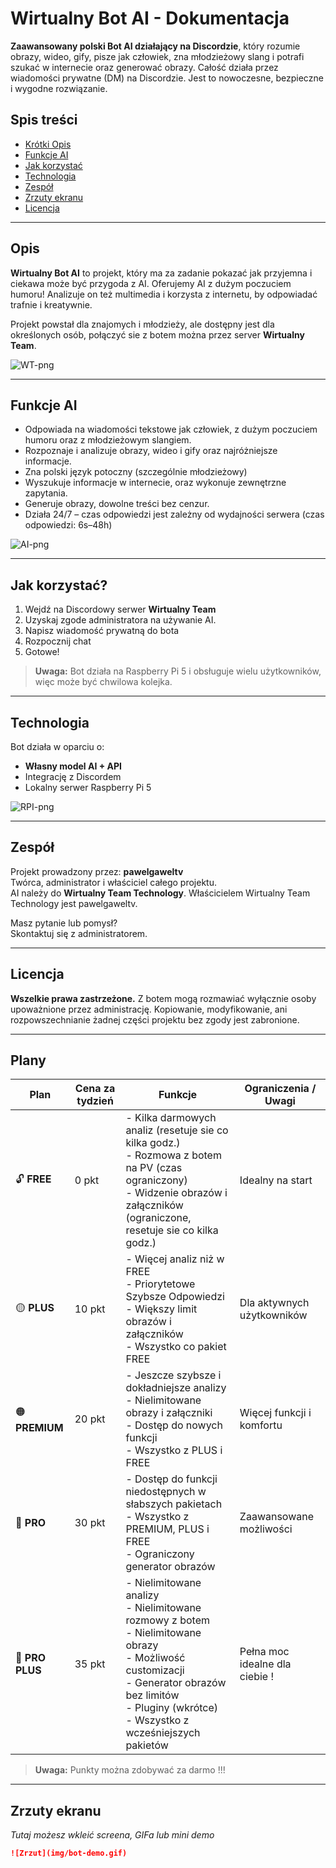 # Wirtualny Bot AI - Dokumentacja

**Zaawansowany polski Bot AI działający na Discordzie**, który rozumie obrazy, wideo, gify, pisze jak człowiek, zna młodzieżowy slang i potrafi szukać w internecie oraz generować obrazy. Całość działa przez wiadomości prywatne (DM) na Discordzie. Jest to nowoczesne, bezpieczne i wygodne rozwiązanie.

## Spis treści
- [Krótki Opis](#opis)
- [Funkcje AI](#funkcje-ai)
- [Jak korzystać](#jak-korzystać)
- [Technologia](#technologia)
- [Zespół](#zespół)
- [Zrzuty ekranu](#zrzuty-ekranu)
- [Licencja](#licencja)

---

## Opis

**Wirtualny Bot AI** to projekt, który ma za zadanie pokazać jak przyjemna i ciekawa może być przygoda z AI. Oferujemy AI z dużym poczuciem humoru! Analizuje on też multimedia i korzysta z internetu, by odpowiadać trafnie i kreatywnie.

Projekt powstał dla znajomych i młodzieży, ale dostępny jest dla określonych osób, połączyć sie z botem można przez server  **Wirtualny Team**.

![WT-png](https://images-ext-1.discordapp.net/external/bl_iPsfqq4noogYu5RmA1R7-mq6ficpbifQZnczrczw/%3Fsize%3D4096/https/cdn.discordapp.com/avatars/1254058669692158034/f9c7181e10d828a3bf90bfd0cc2ab889.png?format=webp&quality=lossless&width=936&height=936)

---

## Funkcje AI

- Odpowiada na wiadomości tekstowe jak człowiek, z dużym poczuciem humoru oraz z młodzieżowym slangiem.
- Rozpoznaje i analizuje obrazy, wideo i gify oraz najróżniejsze informacje.
- Zna polski język potoczny (szczególnie młodzieżowy)
- Wyszukuje informacje w internecie, oraz wykonuje zewnętrzne zapytania.
- Generuje obrazy, dowolne treści bez cenzur.
- Działa 24/7 – czas odpowiedzi jest zależny od wydajności serwera (czas odpowiedzi: 6s–48h)


![AI-png](https://i.ibb.co/HTs3tRHC/360-F-397020794-LXE0-WLq-Wxcbh-If2-Uw-Xf-Rt-LJwjw8a-X5-Wj.jpg)

---

## Jak korzystać?

1. Wejdź na Discordowy serwer **Wirtualny Team**
2. Uzyskaj zgode administratora na używanie AI.
3. Napisz wiadomość prywatną do bota
4. Rozpocznij chat
5. Gotowe!

> **Uwaga:** Bot działa na Raspberry Pi 5 i obsługuje wielu użytkowników, więc może być chwilowa kolejka. 

---

## Technologia

Bot działa w oparciu o:
- **Własny model AI + API**
- Integrację z Discordem
- Lokalny serwer Raspberry Pi 5

![RPI-png](https://i.ibb.co/VYj3Fmvb/raspberry-pi-5-removebg-preview.png)

---

## Zespół

Projekt prowadzony przez:  **pawelgaweltv**  
Twórca, administrator i właściciel całego projektu.  
AI należy do **Wirtualny Team Technology**.
Właścicielem Wirtualny Team Technology jest pawelgaweltv.

Masz pytanie lub pomysł?  
Skontaktuj się z administratorem.

---

## Licencja

**Wszelkie prawa zastrzeżone.**
Z botem mogą rozmawiać wyłącznie osoby upoważnione przez administrację.
Kopiowanie, modyfikowanie, ani rozpowszechnianie żadnej części projektu bez zgody jest zabronione.

---

## Plany

| Plan         | Cena za tydzień  | Funkcje                                                                                  | Ograniczenia / Uwagi                      |
|--------------|------------------|-------------------------------------------------------------------------------------------|-------------------------------------------|
| 🔓 **FREE**      | 0 pkt           | - Kilka darmowych analiz (resetuje sie co kilka godz.) <br> - Rozmowa z botem na PV (czas ograniczony) <br> - Widzenie obrazów i załączników (ograniczone, resetuje sie co kilka godz.) | Idealny na start                           |
| 🟡 **PLUS**      | 10 pkt          | - Więcej analiz niż w FREE <br> - Priorytetowe Szybsze Odpowiedzi  <br> - Większy limit obrazów i załączników <br> - Wszystko co pakiet FREE         | Dla aktywnych użytkowników                 |
| 🟠 **PREMIUM**   | 20 pkt          | - Jeszcze szybsze i dokładniejsze analizy <br> - Nielimitowane obrazy i załączniki <br> - Dostęp do nowych funkcji <br> - Wszystko z PLUS i FREE                    | Więcej funkcji i komfortu                  |
| 🔴 **PRO**       | 30 pkt          | - Dostęp do funkcji niedostępnych w słabszych pakietach <br> - Wszystko z PREMIUM, PLUS i FREE <br> - Ograniczony generator obrazów                    | Zaawansowane możliwości                    |
| 💎 **PRO PLUS**  | 35 pkt          | - Nielimitowane analizy <br> - Nielimitowane rozmowy z botem <br> - Nielimitowane obrazy <br> - Możliwość customizacji <br> - Generator obrazów bez limitów <br> - Pluginy (wkrótce) <br> - Wszystko z wcześniejszych pakietów | Pełna moc idealne dla ciebie !         |

> **Uwaga:** Punkty można zdobywać za darmo !!!

---

## Zrzuty ekranu

*Tutaj możesz wkleić screena, GIFa lub mini demo*  
```md
![Zrzut](img/bot-demo.gif)
